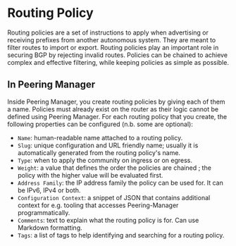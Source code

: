 # Routing Policy

Routing policies are a set of instructions to apply when advertising or
receiving prefixes from another autonomous system. They are meant to filter
routes to import or export. Routing policies play an important role in securing
BGP by rejecting invalid routes. Policies can be chained to achieve complex and
effective filtering, while keeping policies as simple as possible.

## In Peering Manager

Inside Peering Manager, you create routing policies by giving each of them a
name. Policies must already exist on the router as their logic cannot be
defined using Peering Manager. For each routing policy that you create, the
following properties can be configured (n.b. some are optional):

  * `Name`: human-readable name attached to a routing policy.
  * `Slug`: unique configuration and URL friendly name; usually it is
     automatically generated from the routing policy's name.
  * `Type`: when to apply the community on ingress or on egress.
  * `Weight`: a value that defines the order the policies are chained ; the
    policy with the higher value will be evaluated first.
  * `Address Family`: the IP address family the policy can be used for. It can
    be IPv6, IPv4 or both.
  * `Configuration Context`: a snippet of JSON that contains additional
    context for e.g. tooling that accesses Peering-Manager programmatically.
  * `Comments`: text to explain what the routing policy is for. Can use
    Markdown formatting.
  * `Tags`: a list of tags to help identifying and searching for a routing
    policy.

